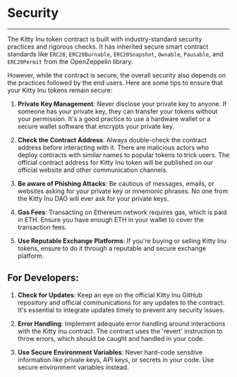 # Security

----------------------------------------------------------------------------

The Kitty Inu token contract is built with industry-standard security practices and rigorous checks. It has inherited secure smart contract standards like `ERC20`, `ERC20Burnable`, `ERC20Snapshot`, `Ownable`, `Pausable`, and `ERC20Permit` from the OpenZeppelin library.

However, while the contract is secure, the overall security also depends on the practices followed by the end users. Here are some tips to ensure that your Kitty Inu tokens remain secure:

1. **Private Key Management**: Never disclose your private key to anyone. If someone has your private key, they can transfer your tokens without your permission. It's a good practice to use a hardware wallet or a secure wallet software that encrypts your private key.

2. **Check the Contract Address**: Always double-check the contract address before interacting with it. There are malicious actors who deploy contracts with similar names to popular tokens to trick users. The official contract address for Kitty Inu token will be published on our official website and other communication channels.

3. **Be aware of Phishing Attacks**: Be cautious of messages, emails, or websites asking for your private key or mnemonic phrases. No one from the Kitty Inu DAO will ever ask for your private keys.

4. **Gas Fees**: Transacting on Ethereum network requires gas, which is paid in ETH. Ensure you have enough ETH in your wallet to cover the transaction fees.

5. **Use Reputable Exchange Platforms**: If you're buying or selling Kitty Inu tokens, ensure to do it through a reputable and secure exchange platform.

## For Developers:

1. **Check for Updates**: Keep an eye on the official Kitty Inu GitHub repository and official communications for any updates to the contract. It's essential to integrate updates timely to prevent any security issues.

2. **Error Handling**: Implement adequate error handling around interactions with the Kitty Inu contract. The contract uses the 'revert' instruction to throw errors, which should be caught and handled in your code.

3. **Use Secure Environment Variables**: Never hard-code sensitive information like private keys, API keys, or secrets in your code. Use secure environment variables instead.
